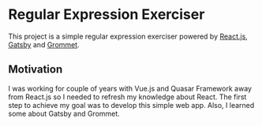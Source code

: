 # Regular Expression Exerciser

This project is a simple regular expression exerciser powered by [React.js](https://reactjs.org/+), [Gatsby](https://www.gatsbyjs.com/) and [Grommet](https://v2.grommet.io/).

## Motivation

I was working for couple of years with Vue.js and Quasar Framework away from React.js so I needed to refresh my knowledge about React.
The first step to achieve my goal was to develop this simple web app.
Also, I learned some about Gatsby and Grommet.



